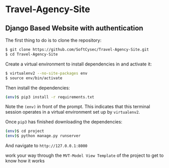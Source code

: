 # Travel-Agency-Site
## Django Based Website with authentication

The first thing to do is to clone the repository:
```sh
$ git clone https://github.com/SoftCysec/Travel-Agency-Site.git
$ cd Travel-Agency-Site
```
Create a virtual environment to install dependencies in and activate it:

```sh
$ virtualenv2 --no-site-packages env
$ source env/bin/activate
```
Then install the dependencies:

```sh
(env)$ pip3 install -r requirements.txt
```
Note the `(env)` in front of the prompt. This indicates that this terminal
session operates in a virtual environment set up by `virtualenv2`.

Once `pip3` has finished downloading the dependencies:
```sh
(env)$ cd project
(env)$ python manage.py runserver
```
And navigate to `http://127.0.0.1:8000`

work your way through the `MVT-Model View Template` of the project to get to know how it works
